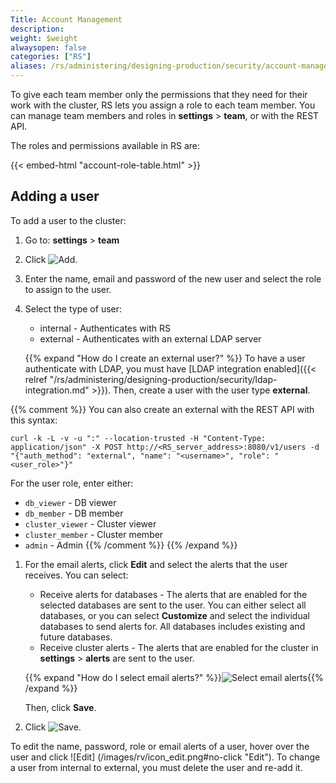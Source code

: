 ```yaml
---
Title: Account Management
description:
weight: $weight
alwaysopen: false
categories: ["RS"]
aliases: /rs/administering/designing-production/security/account-management/
---
```

To give each team member only the permissions that they need for their work with the cluster,
RS lets you assign a role to each team member.
You can manage team members and roles in **settings** > **team**, or with the REST API.

The roles and permissions available in RS are:

{{< embed-html "account-role-table.html" >}}

## Adding a user

To add a user to the cluster:

1. Go to: **settings** > **team**
1. Click ![Add](/images/rs/icon_add.png#no-click "Add").
1. Enter the name, email and password of the new user and select the role to assign to the user.
1. Select the type of user:
    - internal - Authenticates with RS
    - external - Authenticates with an external LDAP server

    {{% expand "How do I create an external user?" %}}
To have a user authenticate with LDAP, you must have [LDAP integration
enabled]({{< relref "/rs/administering/designing-production/security/ldap-integration.md" >}}).
Then, create a user with the user type **external**.

{{% comment %}}
You can also create an external with the REST API with this syntax:

```src
curl -k -L -v -u ":" --location-trusted -H "Content-Type: application/json" -X POST http://<RS_server_address>:8080/v1/users -d "{"auth_method": "external", "name": "<username>", "role": "<user_role>"}"
```

For the user role, enter either:

- `db_viewer` - DB viewer
- `db_member` - DB member
- `cluster_viewer` - Cluster viewer
- `cluster_member` - Cluster member
- `admin` - Admin
{{% /comment %}}
    {{% /expand %}}

1. For the email alerts, click **Edit** and select the alerts that the user receives.
    You can select:
    - Receive alerts for databases - The alerts that are enabled for the selected databases are sent to
      the user. You can either select all databases, or you can select **Customize** and select the
      individual databases to send alerts for.
      All databases includes existing and future databases.
    - Receive cluster alerts - The alerts that are enabled for the cluster in **settings** > **alerts** are sent to the user.

    {{% expand "How do I select email alerts?" %}}![Select email alerts](/images/rs/add-user-email-alerts.gif "Select email alerts"){{% /expand %}}

    Then, click **Save**.
1. Click ![Save](/images/rv/icon_save.png#no-click "Save").

To edit the name, password, role or email alerts of a user, hover over the user and click ![Edit]
(/images/rv/icon_edit.png#no-click "Edit"). To change a user from internal to external, you must
delete the user and re-add it.
